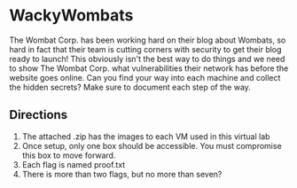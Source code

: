 # WackyWombats

The Wombat Corp. has been working hard on their blog about Wombats, so hard in fact that their team is cutting corners with security to get their blog ready to launch! This obviously isn't the best way to do things and we need to show The Wombat Corp. what vulnerabilities their network has before the website goes online. Can you find your way into each machine and collect the hidden secrets? Make sure to document each step of the way.

## Directions
1. The attached .zip has the images to each VM used in this virtual lab
2. Once setup, only one box should be accessible. You must compromise this box to move forward.
3. Each flag is named proof.txt
4. There is more than two flags, but no more than seven?
